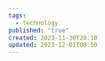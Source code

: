 ```yaml
---
tags:
  - technology
published: "true"
created: 2023-11-30T20:10
updated: 2023-12-01T00:50
---
```


